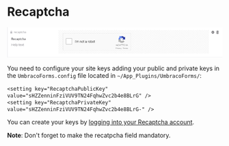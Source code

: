 # Recaptcha

![Recaptcha2](images/recaptcha2.png)

You need to configure your site keys adding your public and private keys in the `UmbracoForms.config` file located in `~/App_Plugins/UmbracoForms/`:

    <setting key="RecaptchaPublicKey" value="sHZZenninFziVUV9TN24FqhwZvc2b4e8BLrG" />
    <setting key="RecaptchaPrivateKey" value="sHZZenninFziVUV9TN24FqhwZvc2b4e8BLrG-" />
    
You can create your keys by [logging into your Recaptcha account](https://www.google.com/recaptcha/).

**Note**: Don't forget to make the recatpcha field mandatory.